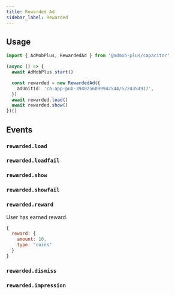 ```yaml
---
title: Rewarded Ad
sidebar_label: Rewarded
---
```


## Usage

```ts
import { AdMobPlus, RewardedAd } from '@admob-plus/capacitor'

(async () => {
  await AdMobPlus.start()

  const rewarded = new RewardedAd({
    adUnitId: 'ca-app-pub-3940256099942544/5224354917',
  })
  await rewarded.load()
  await rewarded.show()
})()
```

## Events

### `rewarded.load`

### `rewarded.loadfail`

### `rewarded.show`

### `rewarded.showfail`

### `rewarded.reward`

User has earned reward.

```js
{
  reward: {
    amount: 10,
    type: "coins"
  }
}
```

### `rewarded.dismiss`

### `rewarded.impression`
